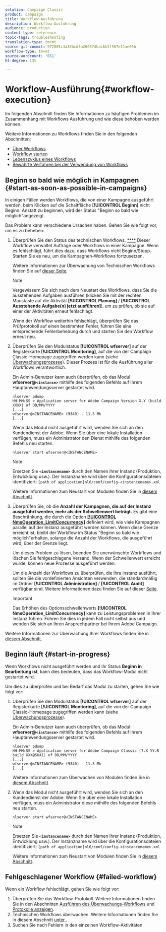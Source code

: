 ```yaml
---
solution: Campaign Classic
product: campaign
title: Workflow-Ausführung
description: Workflow-Ausführung
audience: production
content-type: reference
topic-tags: troubleshooting
translation-type: tm+mt
source-git-commit: 972885c3a38bcd3a260574bacbb3f507e11ae05b
workflow-type: tm+mt
source-wordcount: '651'
ht-degree: 13%

---
```



# Workflow-Ausführung{#workflow-execution}

Im folgenden Abschnitt finden Sie Informationen zu häufigen Problemen im Zusammenhang mit Workflows Ausführung und wie diese behoben werden können.

Weitere Informationen zu Workflows finden Sie in den folgenden Abschnitten:

* [Über Workflows](../../workflow/using/about-workflows.md)
* [Workflow starten](../../workflow/using/starting-a-workflow.md)
* [Lebenszyklus eines Workflows](../../workflow/using/workflow-life-cycle.md)
* [Bewährte Verfahren bei der Verwendung von Workflows](../../workflow/using/workflow-best-practices.md)

## Beginn so bald wie möglich in Kampagnen {#start-as-soon-as-possible-in-campaigns}

In einigen Fällen werden Workflows, die von einer Kampagne ausgeführt werden, beim Klicken auf die Schaltfläche **[!UICONTROL Beginn]** nicht Beginn. Anstatt zu beginnen, wird der Status &quot;Beginn so bald wie möglich&quot;angezeigt.

Das Problem kann verschiedene Ursachen haben. Gehen Sie wie folgt vor, um es zu beheben:

1. Überprüfen Sie den Status des technischen Workflows. [****](../../workflow/using/campaign.md) Dieser Workflow verwaltet Aufträge oder Workflows in einer Kampagne. Wenn es fehlschlägt, führt dies dazu, dass Workflows nicht Beginn/Stopp. Starten Sie es neu, um die Kampagnen-Workflows fortzusetzen.

   Weitere Informationen zur Überwachung von Technischen Workflows finden Sie auf [dieser Seite](../../workflow/using/monitoring-technical-workflows.md).

   >[!NOTE]
   >
   >Vergewissern Sie sich nach dem Neustart des Workflows, dass Sie die ausstehenden Aufgaben ausführen (klicken Sie mit der rechten Maustaste auf die Aktivität **[!UICONTROL Planung]** / **[!UICONTROL Ausstehende Aufgabe(n) jetzt ausführen]**), um zu prüfen, ob sie auf einer der Aktivitäten erneut fehlschlägt.

   Wenn der Workflow weiterhin fehlschlägt, überprüfen Sie das Prüfprotokoll auf einen bestimmten Fehler, führen Sie eine entsprechende Fehlerbehebung durch und starten Sie den Workflow erneut neu.

1. Überprüfen Sie den Modulstatus **[!UICONTROL wfserver]** auf der Registerkarte **[!UICONTROL Monitoring]**, auf die von der Campaign Classic-Homepage zugegriffen werden kann (siehe [Überwachungsprozesse](../../production/using/monitoring-processes.md)). Dieser Prozess ist für die Ausführung aller Workflows verantwortlich.

   Ein Admin-Benutzer kann auch überprüfen, ob das Modul **wfserver@`<instance>`** mithilfe des folgenden Befehls auf Ihrem Hauptanwendungsserver gestartet wird.

   ```
   nlserver pdump
   HH:MM:SS > Application server for Adobe Campaign Version X.Y (build XXXX) of DD/MM/YYYY
   [...]
   wfserver@<INSTANCENAME> (9340) - 11.3 Mb
   [...]
   ```

   Wenn das Modul nicht ausgeführt wird, wenden Sie sich an den Kundendienst der Adobe. Wenn Sie über eine lokale Installation verfügen, muss ein Administrator den Dienst mithilfe des folgenden Befehls neu starten.

   ```
   nlserver start wfserver@<INSTANCENAME>
   ```

   >[!NOTE]
   >
   >Ersetzen Sie **`<instancename>`** durch den Namen Ihrer Instanz (Produktion, Entwicklung usw.). Der Instanzname wird über die Konfigurationsdateien identifiziert:
   >`[path of application]nl6/conf/config-<instancename>.xml`

   Weitere Informationen zum Neustart von Modulen finden Sie in [diesem Abschnitt](../../production/using/usual-commands.md#module-launch-commands).

1. Überprüfen Sie, ob die **Anzahl der Kampagnen, die auf der Instanz ausgeführt werden, mehr als der Schwellenwert beträgt.** Es gibt eine Beschränkung, die durch die Option [**[!UICONTROL NmsOperation_LimitConcurrency]**](../../installation/using/configuring-campaign-options.md#campaign-e-workflow-management) definiert wird, wie viele Kampagnen parallel auf der Instanz ausgeführt werden können. Wenn diese Grenze erreicht ist, bleibt der Workflow im Status &quot;Beginn so bald wie möglich&quot;erhalten, solange die Anzahl der Workflows, die ausgeführt wird, über der Grenze liegt.

   Um dieses Problem zu lösen, beenden Sie unerwünschte Workflows und löschen Sie fehlgeschlagene Versand. Wenn der Schwellenwert erreicht wurde, können neue Prozesse ausgeführt werden.

   Um die Anzahl der Workflows zu überprüfen, die Ihre Instanz ausführt, sollten Sie die vordefinierten Ansichten verwenden, die standardmäßig im Ordner **[!UICONTROL Administration]** / **[!UICONTROL Audit]** verfügbar sind. Weitere Informationen dazu finden Sie auf dieser [Seite](../../workflow/using/monitoring-workflow-execution.md#filtering-workflows-status).

   >[!IMPORTANT]
   >
   >Das Erhöhen des Optionsschwellenwerts **[!UICONTROL NmsOperation_LimitConcurrency]** kann zu Leistungsproblemen in Ihrer Instanz führen. Führen Sie dies in jedem Fall nicht selbst aus und wenden Sie sich an Ihren Ansprechpartner bei Ihrem Adobe Campaign.

Weitere Informationen zur Überwachung Ihrer Workflows finden Sie in [diesem Abschnitt](../../workflow/using/monitoring-workflow-execution.md).

## Beginn läuft {#start-in-progress}

Wenn Workflows nicht ausgeführt werden und ihr Status **Beginn in Bearbeitung ist**, kann dies bedeuten, dass das Workflow-Modul nicht gestartet wird.

Um dies zu überprüfen und bei Bedarf das Modul zu starten, gehen Sie wie folgt vor:

1. Überprüfen Sie den Modulstatus **[!UICONTROL wfserver]** auf der Registerkarte **[!UICONTROL Monitoring]**, auf die von der Campaign Classic-Homepage zugegriffen werden kann (siehe [Überwachungsprozesse](../../production/using/monitoring-processes.md)).

   Ein Admin-Benutzer kann auch überprüfen, ob das Modul **wfserver@`<instance>`** mithilfe des folgenden Befehls auf Ihrem Hauptanwendungsserver gestartet wird.

   ```
   nlserver pdump
   HH:MM:SS > Application server for Adobe Campaign Classic (7.X YY.R build XXX@SHA1) of DD/MM/YYYY
   [...]
   wfserver@<INSTANCENAME> (9340) - 11.3 Mb
   [...]
   ```

   Weitere Informationen zum Überwachen von Modulen finden Sie in [diesem Abschnitt](../../production/using/usual-commands.md#monitoring-commands-).

1. Wenn das Modul nicht ausgeführt wird, wenden Sie sich an den Kundendienst der Adobe. Wenn Sie über eine lokale Installation verfügen, muss ein Administrator diese mithilfe des folgenden Befehls neu starten.

   ```
   nlserver start wfserver@<INSTANCENAME>
   ```

   >[!NOTE]
   >
   >Ersetzen Sie **`<instancename>`** durch den Namen Ihrer Instanz (Produktion, Entwicklung usw.). Der Instanzname wird über die Konfigurationsdateien identifiziert:
   >`[path of application]nl6/conf/config-<instancename>.xml`

   Weitere Informationen zum Neustart von Modulen finden Sie in [diesem Abschnitt](../../production/using/usual-commands.md#module-launch-commands).

## Fehlgeschlagener Workflow {#failed-workflow}

Wenn ein Workflow fehlschlägt, gehen Sie wie folgt vor:

1. Überprüfen Sie das Workflow-Protokoll. Weitere Informationen finden Sie in den Abschnitten [Ausführen des Überwachungs-Workflows](../../workflow/using/monitoring-workflow-execution.md) und [Protokolle anzeigen](../../workflow/using/monitoring-workflow-execution.md#displaying-logs).
1. Technischen Workflows überwachen. Weitere Informationen finden Sie in diesem Abschnitt [unter ](../../workflow/using/monitoring-technical-workflows.md).
1. Suchen Sie nach Fehlern in den einzelnen Workflow-Aktivitäten.
